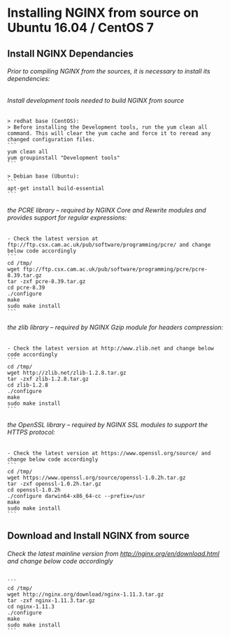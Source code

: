 # Installing NGINX from source on Ubuntu 16.04 / CentOS 7

## Install NGINX Dependancies

###### Prior to compiling NGINX from the sources, it is necessary to install its dependencies:

###### Install development tools needed to build NGINX from source

    > redhat base (CentOS):
    > Before installing the Development tools, run the yum clean all command. This will clear the yum cache and force it to reread any changed configuration files.
    ```
    yum clean all
    yum groupinstall "Development tools"
    ```

    > Debian base (Ubuntu):
    ```
    apt-get install build-essential
    ```
  
  
###### the PCRE library – required by NGINX Core and Rewrite modules and provides support for regular expressions:
    - Check the latest version at ftp://ftp.csx.cam.ac.uk/pub/software/programming/pcre/ and change below code accordingly
    ```
    cd /tmp/
    wget ftp://ftp.csx.cam.ac.uk/pub/software/programming/pcre/pcre-8.39.tar.gz
    tar -zxf pcre-8.39.tar.gz
    cd pcre-8.39
    ./configure
    make
    sudo make install
    ```
  
###### the zlib library – required by NGINX Gzip module for headers compression:
    - Check the latest version at http://www.zlib.net and change below code accordingly
    ```
    cd /tmp/
    wget http://zlib.net/zlib-1.2.8.tar.gz
    tar -zxf zlib-1.2.8.tar.gz
    cd zlib-1.2.8
    ./configure
    make
    sudo make install
    ```
  
###### the OpenSSL library – required by NGINX SSL modules to support the HTTPS protocol:
    - Check the latest version at https://www.openssl.org/source/ and change below code accordingly
    ```
    cd /tmp/
    wget https://www.openssl.org/source/openssl-1.0.2h.tar.gz
    tar -zxf openssl-1.0.2h.tar.gz
    cd openssl-1.0.2h
    ./configure darwin64-x86_64-cc --prefix=/usr
    make
    sudo make install
    ```
  
## Download and Install NGINX from source
  
###### Check the latest mainline version from http://nginx.org/en/download.html and change below code accordingly
    ```
    cd /tmp/
    wget http://nginx.org/download/nginx-1.11.3.tar.gz
    tar -zxf nginx-1.11.3.tar.gz
    cd nginx-1.11.3
    ./configure
    make
    sudo make install
    ```

